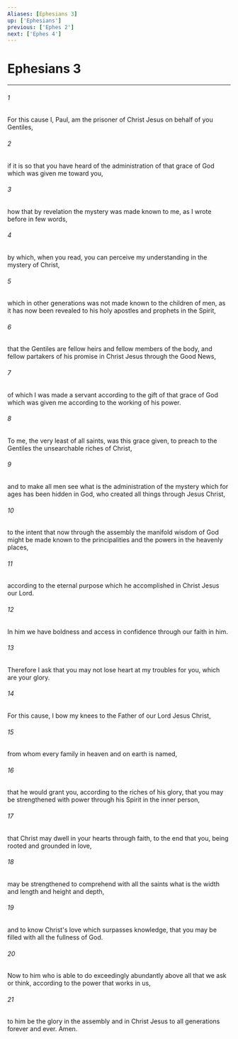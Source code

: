 ```yaml
---
Aliases: [Ephesians 3]
up: ['Ephesians']
previous: ['Ephes 2']
next: ['Ephes 4']
---
```

# Ephesians 3
***





###### 1 

For this cause I, Paul, am the prisoner of Christ Jesus on behalf of you Gentiles, 



###### 2 

if it is so that you have heard of the administration of that grace of God which was given me toward you, 



###### 3 

how that by revelation the mystery was made known to me, as I wrote before in few words, 



###### 4 

by which, when you read, you can perceive my understanding in the mystery of Christ, 



###### 5 

which in other generations was not made known to the children of men, as it has now been revealed to his holy apostles and prophets in the Spirit, 



###### 6 

that the Gentiles are fellow heirs and fellow members of the body, and fellow partakers of his promise in Christ Jesus through the Good News, 



###### 7 

of which I was made a servant according to the gift of that grace of God which was given me according to the working of his power. 



###### 8 

To me, the very least of all saints, was this grace given, to preach to the Gentiles the unsearchable riches of Christ, 



###### 9 

and to make all men see what is the administration of the mystery which for ages has been hidden in God, who created all things through Jesus Christ, 



###### 10 

to the intent that now through the assembly the manifold wisdom of God might be made known to the principalities and the powers in the heavenly places, 



###### 11 

according to the eternal purpose which he accomplished in Christ Jesus our Lord. 



###### 12 

In him we have boldness and access in confidence through our faith in him. 



###### 13 

Therefore I ask that you may not lose heart at my troubles for you, which are your glory. 



###### 14 

For this cause, I bow my knees to the Father of our Lord Jesus Christ, 



###### 15 

from whom every family in heaven and on earth is named, 



###### 16 

that he would grant you, according to the riches of his glory, that you may be strengthened with power through his Spirit in the inner person, 



###### 17 

that Christ may dwell in your hearts through faith, to the end that you, being rooted and grounded in love, 



###### 18 

may be strengthened to comprehend with all the saints what is the width and length and height and depth, 



###### 19 

and to know Christ's love which surpasses knowledge, that you may be filled with all the fullness of God. 



###### 20 

Now to him who is able to do exceedingly abundantly above all that we ask or think, according to the power that works in us, 



###### 21 

to him be the glory in the assembly and in Christ Jesus to all generations forever and ever. Amen.

